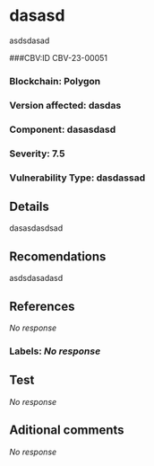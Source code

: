 # dasasd
  
  asdsdasad
  
###CBV:ID CBV-23-00051
### Blockchain: Polygon
### Version affected: dasdas
### Component: dasasdasd
### Severity: 7.5
### Vulnerability Type: dasdassad

## Details

  dasasdasdsad

## Recomendations

  asdsdasadasd

## References

  _No response_

### Labels: _No response_

## Test

_No response_

## Aditional comments

  _No response_
